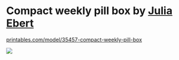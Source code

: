 # Compact weekly pill box by [Julia Ebert](https://www.printables.com/@JuliaEbert)

[printables.com/model/35457-compact-weekly-pill-box](https://www.printables.com/model/35457-compact-weekly-pill-box)

![](https://media.printables.com/media/prints/35457/images/350836_1344dc5a-d883-4418-abd2-564af3fda77f/thumbs/inside/1600x1200/jpg/20200626_115622.webp)
